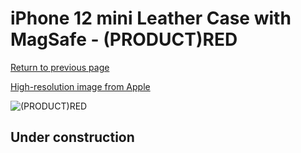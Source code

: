 # iPhone 12 mini Leather Case with MagSafe - (PRODUCT)RED

[Return to previous page](/iphone_12)

[High-resolution image from Apple](https://store.storeimages.cdn-apple.com/8756/as-images.apple.com/is/MHK73?wid=4500&hei=4500&fmt=png)

<div style="width: 500px"><img src="/everyphone/MHK73.png" alt="(PRODUCT)RED"></div>

## Under construction
